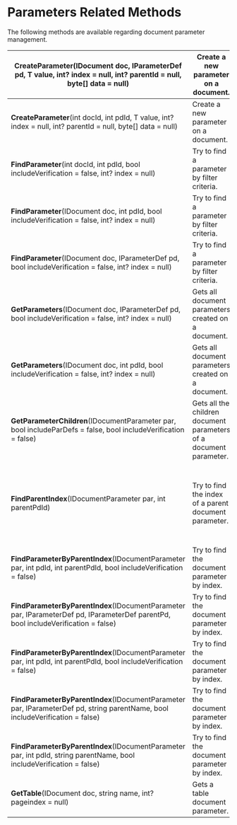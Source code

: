 # Parameters Related Methods

The following methods are available regarding document parameter management.

| **CreateParameter**(IDocument doc, IParameterDef pd, T value, int? index = null, int? parentId = null, byte\[] data = null)        | Create a new parameter on a document.                              | The created document parameter.                                                  |
| ---------------------------------------------------------------------------------------------------------------------------------- | ------------------------------------------------------------------ | -------------------------------------------------------------------------------- |
| **CreateParameter**(int docId, int pdId, T value, int? index = null, int? parentId = null, byte\[] data = null)                    | Create a new parameter on a document.                              | The created document parameter.                                                  |
| **FindParameter**(int docId, int pdId, bool includeVerification = false, int? index = null)                                        | Try to find a parameter by filter criteria.                        | The document parameter object, if found.                                         |
| **FindParameter**(IDocument doc, int pdId, bool includeVerification = false, int? index = null)                                    | Try to find a parameter by filter criteria.                        | The document parameter object, if found.                                         |
| **FindParameter**(IDocument doc, IParameterDef pd, bool includeVerification = false, int? index = null)                            | Try to find a parameter by filter criteria.                        | The document parameter object, if found.                                         |
| **GetParameters**(IDocument doc, IParameterDef pd, bool includeVerification = false, int? index = null)                            | Gets all document parameters created on a document.                | A list of document parameters.                                                   |
| **GetParameters**(IDocument doc, int pdId, bool includeVerification = false, int? index = null)                                    | Gets all document parameters created on a document.                | A list of document parameters.                                                   |
| **GetParameterChildren**(IDocumentParameter par, bool includeParDefs = false, bool includeVerification = false)                    | Gets all the children document parameters of a document parameter. | A list of document parameters.                                                   |
| **FindParentIndex**(IDocumentParameter par, int parentPdId)                                                                        | Try to find the index of a parent document parameter.              | The index, parameter definition, and parameter object of the document parameter. |
| **FindParameterByParentIndex**(IDocumentParameter par, int pdId, int parentPdId, bool includeVerification = false)                 | Try to find the document parameter by index.                       | The document parameter.                                                          |
| **FindParameterByParentIndex**(IDocumentParameter par, IParameterDef pd, IParameterDef parentPd, bool includeVerification = false) | Try to find the document parameter by index.                       | The document parameter.                                                          |
| **FindParameterByParentIndex**(IDocumentParameter par, int pdId, int parentPdId, bool includeVerification = false)                 | Try to find the document parameter by index.                       | The document parameter.                                                          |
| **FindParameterByParentIndex**(IDocumentParameter par, IParameterDef pd, string parentName, bool includeVerification = false)      | Try to find the document parameter by index.                       | The document parameter.                                                          |
| **FindParameterByParentIndex**(IDocumentParameter par, int pdId, string parentName, bool includeVerification = false)              | Try to find the document parameter by index.                       | The document parameter.                                                          |
| **GetTable**(IDocument doc, string name, int? pageindex = null)                                                                    | Gets a table document parameter.                                   | The document parameter.                                                          |

&#x20;
